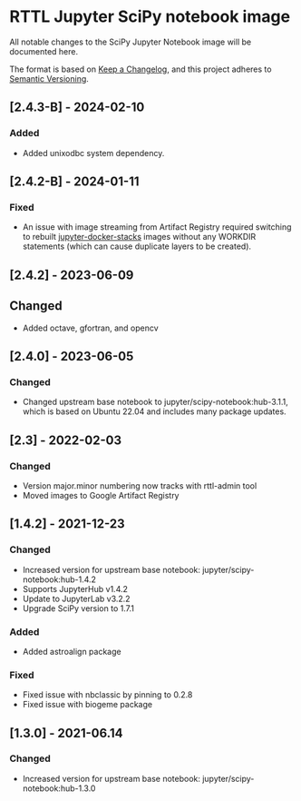 # RTTL Jupyter SciPy notebook image
All notable changes to the SciPy Jupyter Notebook image will be documented here. 

The format is based on [Keep a Changelog](https://keepachangelog.com/en/1.0.0/),
and this project adheres to [Semantic Versioning](https://semver.org/spec/v2.0.0.html).

## [2.4.3-B] - 2024-02-10

### Added
- Added unixodbc system dependency.

## [2.4.2-B] - 2024-01-11

### Fixed
- An issue with image streaming from Artifact Registry required switching to rebuilt [jupyter-docker-stacks](https://jupyter-docker-stacks.readthedocs.io/en/latest/index.html) images without any WORKDIR statements (which can cause duplicate layers to be created).


## [2.4.2] - 2023-06-09

## Changed
- Added octave, gfortran, and opencv

## [2.4.0] - 2023-06-05

### Changed
- Changed upstream base notebook to jupyter/scipy-notebook:hub-3.1.1, which is based on Ubuntu 22.04 and includes many package updates.

## [2.3] - 2022-02-03

### Changed
- Version major.minor numbering now tracks with rttl-admin tool
- Moved images to Google Artifact Registry

## [1.4.2] - 2021-12-23

### Changed
- Increased version for upstream base notebook: jupyter/scipy-notebook:hub-1.4.2
- Supports JupyterHub v1.4.2
- Update to JupyterLab v3.2.2
- Upgrade SciPy version to 1.7.1

### Added
- Added astroalign package


### Fixed
- Fixed issue with nbclassic by pinning to 0.2.8
- Fixed issue with biogeme package

## [1.3.0] - 2021-06.14

### Changed
- Increased version for upstream base notebook: jupyter/scipy-notebook:hub-1.3.0